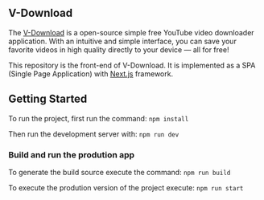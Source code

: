 ## V-Download

The [V-Download](http://localhost:3000) is a open-source simple free YouTube video downloader application. With an intuitive and simple interface, you can save your favorite videos in high quality directly to your device — all for free!

This repository is the front-end of V-Download. It is implemented as a SPA (Single Page Application) with [Next.js](https://nextjs.org) framework.

## Getting Started

To run the project, first run the command: 
`npm install` 

Then run the development server with:
`npm run dev` 

### Build and run the prodution app

To generate the build source execute the command:
`npm run build`

To execute the prodution version of the project execute:
`npm run start`